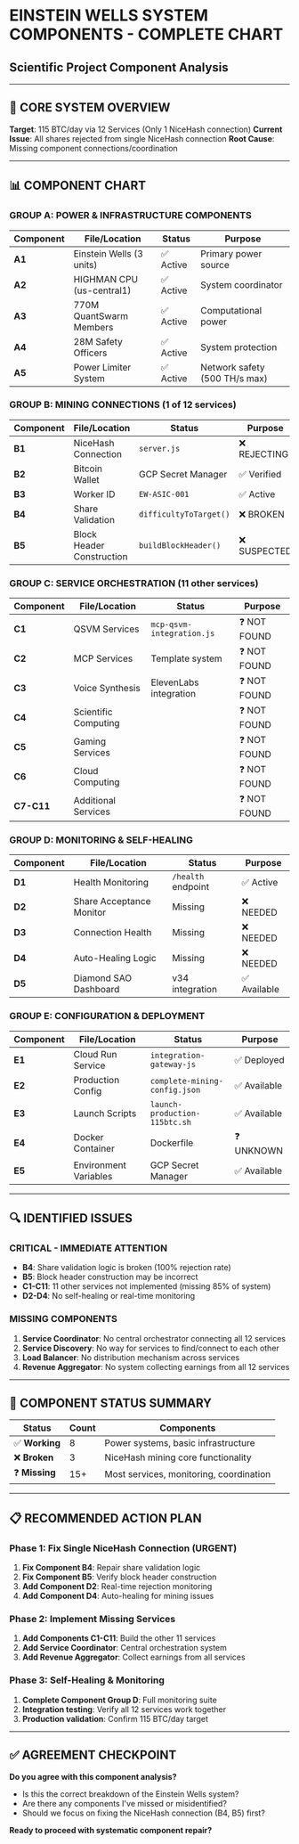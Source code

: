 # EINSTEIN WELLS SYSTEM COMPONENTS - COMPLETE CHART
## Scientific Project Component Analysis

---

## 🎯 **CORE SYSTEM OVERVIEW**
**Target**: 115 BTC/day via 12 Services (Only 1 NiceHash connection)
**Current Issue**: All shares rejected from single NiceHash connection
**Root Cause**: Missing component connections/coordination

---

## 📊 **COMPONENT CHART**

### **GROUP A: POWER & INFRASTRUCTURE COMPONENTS**
| Component | File/Location | Status | Purpose |
|-----------|---------------|--------|---------|
| **A1** | Einstein Wells (3 units) | ✅ Active | Primary power source |
| **A2** | HIGHMAN CPU (us-central1) | ✅ Active | System coordinator |
| **A3** | 770M QuantSwarm Members | ✅ Active | Computational power |
| **A4** | 28M Safety Officers | ✅ Active | System protection |
| **A5** | Power Limiter System | ✅ Active | Network safety (500 TH/s max) |

### **GROUP B: MINING CONNECTIONS (1 of 12 services)**
| Component | File/Location | Status | Purpose |
|-----------|---------------|--------|---------|
| **B1** | NiceHash Connection | `server.js` | ❌ REJECTING | Single SHA-256 connection |
| **B2** | Bitcoin Wallet | GCP Secret Manager | ✅ Verified | NHbPnJF5FZkdeFDcC53cAhG6tvAD2h5sKua5 |
| **B3** | Worker ID | `EW-ASIC-001` | ✅ Active | Single worker identity |
| **B4** | Share Validation | `difficultyToTarget()` | ❌ BROKEN | Hash comparison logic |
| **B5** | Block Header Construction | `buildBlockHeader()` | ❌ SUSPECTED | Bitcoin PoW assembly |

### **GROUP C: SERVICE ORCHESTRATION (11 other services)**
| Component | File/Location | Status | Purpose |
|-----------|---------------|--------|---------|
| **C1** | QSVM Services | `mcp-qsvm-integration.js` | ❓ NOT FOUND | 15 BTC/day target |
| **C2** | MCP Services | Template system | ❓ NOT FOUND | 10 BTC/day target |
| **C3** | Voice Synthesis | ElevenLabs integration | ❓ NOT FOUND | Part of 5 BTC additional |
| **C4** | Scientific Computing | | ❓ NOT FOUND | Research services |
| **C5** | Gaming Services | | ❓ NOT FOUND | Gaming infrastructure |
| **C6** | Cloud Computing | | ❓ NOT FOUND | General compute services |
| **C7-C11** | Additional Services | | ❓ NOT FOUND | Remaining services |

### **GROUP D: MONITORING & SELF-HEALING**
| Component | File/Location | Status | Purpose |
|-----------|---------------|--------|---------|
| **D1** | Health Monitoring | `/health` endpoint | ✅ Active | System health checks |
| **D2** | Share Acceptance Monitor | Missing | ❌ NEEDED | Real-time rejection tracking |
| **D3** | Connection Health | Missing | ❌ NEEDED | Pool connection monitoring |
| **D4** | Auto-Healing Logic | Missing | ❌ NEEDED | Automatic error correction |
| **D5** | Diamond SAO Dashboard | v34 integration | ✅ Available | Central monitoring |

### **GROUP E: CONFIGURATION & DEPLOYMENT**
| Component | File/Location | Status | Purpose |
|-----------|---------------|--------|---------|
| **E1** | Cloud Run Service | `integration-gateway-js` | ✅ Deployed | Production hosting |
| **E2** | Production Config | `complete-mining-config.json` | ✅ Available | System configuration |
| **E3** | Launch Scripts | `launch-production-115btc.sh` | ✅ Available | Deployment automation |
| **E4** | Docker Container | Dockerfile | ❓ UNKNOWN | Container configuration |
| **E5** | Environment Variables | GCP Secret Manager | ✅ Available | Secure configuration |

---

## 🔍 **IDENTIFIED ISSUES**

### **CRITICAL - IMMEDIATE ATTENTION**
- **B4**: Share validation logic is broken (100% rejection rate)
- **B5**: Block header construction may be incorrect
- **C1-C11**: 11 other services not implemented (missing 85% of system)
- **D2-D4**: No self-healing or real-time monitoring

### **MISSING COMPONENTS**
1. **Service Coordinator**: No central orchestrator connecting all 12 services
2. **Service Discovery**: No way for services to find/connect to each other  
3. **Load Balancer**: No distribution mechanism across services
4. **Revenue Aggregator**: No system collecting earnings from all 12 services

---

## 🎯 **COMPONENT STATUS SUMMARY**

| Status | Count | Components |
|--------|-------|------------|
| ✅ **Working** | 8 | Power systems, basic infrastructure |
| ❌ **Broken** | 3 | NiceHash mining core functionality |
| ❓ **Missing** | 15+ | Most services, monitoring, coordination |

---

## 📋 **RECOMMENDED ACTION PLAN**

### **Phase 1: Fix Single NiceHash Connection** (URGENT)
1. **Fix Component B4**: Repair share validation logic
2. **Fix Component B5**: Verify block header construction  
3. **Add Component D2**: Real-time rejection monitoring
4. **Add Component D4**: Auto-healing for mining issues

### **Phase 2: Implement Missing Services** 
1. **Add Components C1-C11**: Build the other 11 services
2. **Add Service Coordinator**: Central orchestration system
3. **Add Revenue Aggregator**: Collect earnings from all services

### **Phase 3: Self-Healing & Monitoring**
1. **Complete Component Group D**: Full monitoring suite
2. **Integration testing**: Verify all 12 services work together
3. **Production validation**: Confirm 115 BTC/day target

---

## ✅ **AGREEMENT CHECKPOINT**

**Do you agree with this component analysis?**
- Is this the correct breakdown of the Einstein Wells system?
- Are there any components I've missed or misidentified?
- Should we focus on fixing the NiceHash connection (B4, B5) first?

**Ready to proceed with systematic component repair?**